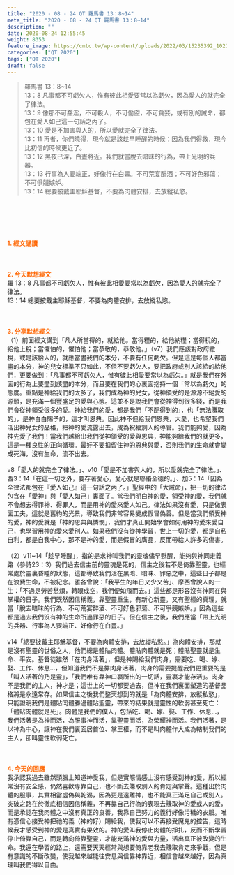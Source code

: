 ```yaml
---
title: "2020 - 08 - 24 QT 羅馬書 13：8~14"
meta_title: "2020 - 08 - 24 QT 羅馬書 13：8~14"
description: ""
date: 2020-08-24 12:55:45
weight: 8353
feature_image: https://cmtc.tw/wp-content/uploads/2022/03/15235392_10211799862337740_180693556567566654_o-1.webp
categories: ["QT 2020"]
tags: ["QT 2020"]
draft: false
---
```


<blockquote>羅馬書 13：8~14<br />
13：8 凡事都不可虧欠人，惟有彼此相愛要常以為虧欠，因為愛人的就完全了律法。<br />
13：9 像那不可姦淫，不可殺人，不可偷盜，不可貪婪，或有別的誡命，都包在愛人如己這一句話之內了。<br />
13：10 愛是不加害與人的，所以愛就完全了律法。<br />
13：11 再者，你們曉得，現今就是該趁早睡醒的時候；因為我們得救，現今比初信的時候更近了。<br />
13：12 黑夜已深，白晝將近。我們就當脫去暗昧的行為，帶上光明的兵器。<br />
13：13 行事為人要端正，好像行在白晝。不可荒宴醉酒；不可好色邪蕩；不可爭競嫉妒。<br />
13：14 總要披戴主耶穌基督，不要為肉體安排，去放縱私慾。</blockquote><br />
&nbsp;<br />
<br />
&nbsp;<br />
<br />
<span style="color: #ff6600;"><strong>1. </strong><strong>經文誦讀</strong></span><br />
<br />
<span style="color: #ff6600;"><strong> </strong></span><br />
<br />
<span style="color: #ff6600;"><strong>2. 今天默想</strong><strong>經文<br />
</strong></span>羅 13：8 凡事都不可虧欠人，惟有彼此相愛要常以為虧欠，因為愛人的就完全了律法。<br />
13：14 總要披戴主耶穌基督，不要為肉體安排，去放縱私慾。<br />
<br />
&nbsp;<br />
<br />
<span style="color: #ff6600;"><strong>3. 分享默想經文<br />
</strong></span>（1）前面經文講到「凡人所當得的，就給他。當得糧的，給他納糧；當得稅的，給他上稅；當懼怕的，懼怕他；當恭敬的，恭敬他。」（v7）我們應該對政府繳稅，或是該給人的，就應當盡我們的本分，不要有任何虧欠。但是這是每個人都當盡的本分，神的兒女標準不只如此，不但不要虧欠人，要把政府或別人該給的給他們，更要做到：「凡事都不可虧欠人，惟有彼此相愛要常以為虧欠。」就是我們在外面的行為上要盡到該盡的本分，而且要在我們的心裏面抱持一個「常以為虧欠」的態度。重點是神給我們的太多了，我們成為神的兒女，從神領受的是源源不絕愛的源頭，是充滿一個豐盛足的愛與心態。這並不是說我們會從神得到很多錢，而是我們會從神領受很多的愛。神給我們的愛，都是我們「不配得到的」，也「無法賺取的」，是神白白賜予的，這才叫恩典。因此神不但給我們恩典，大愛，也希望我們活出神兒女的品格，把神的愛流露出去，成為祝福別人的導管。我們能夠愛，因為神先愛了我們！當我們越給出我們從神領受的愛與恩典，神能夠給我們的就更多，這是一種良性的正向循環。最好不要扣留住神的恩典與愛，否則我們的生命就會變成死海，沒有生命，流不出去。<br />
<br />
v8「愛人的就完全了律法。」、v10「愛是不加害與人的，所以愛就完全了律法。」、西3：14「在這一切之外，要存著愛心，愛心就是聯絡全德的。」、加5：14「因為全律法都包在『愛人如己』這一句話之內了。」聖經中的「大誡命」，把一切的律法包含在「愛神」與「愛人如己」裏面了。當我們明白神的愛，領受神的愛，我們就不會想去得罪神、得罪人，而是用神的愛來愛人如己。律法如果沒有愛，只是做表面工夫，這就是舊約的光景，導致我們非常容易變成假冒偽善。但是當我們領受神的愛，神的愛就是「神的恩典與憐憫」，我們才真正開始學會如何用神的愛來愛自己，也學習用神的愛來愛別人。如果我們沒有從神學習，世上一切的愛，都是自私自利，都是自我中心，那不是神的愛，而是假冒的膺品，反而帶給人許多的傷害。<br />
<br />
（2）v11~14「趁早睡醒」，指的是求神叫我們的靈魂儘早甦醒，能夠與神同走義路（參詩23：3）我們過去信主前的靈魂是死的，信主之後若不是倚靠聖靈，也經常處於靈裏昏睡的狀態，這都導致我們活在黑暗、暗昧、罪惡之中，這些日子都是在浪費生命，不被紀念。雅各曾說：「我平生的年日又少又苦」、摩西曾說人的一生：「不過是勞苦愁煩，轉眼成空，我們便如飛而去。」這些都是形容沒有神同在與掌權的日子。我們既然因信稱義，靠聖靈重生，有新心新靈，又有聖經的真理，就當「脫去暗昧的行為、不可荒宴醉酒、不可好色邪蕩、不可爭競嫉妒。」因為這些都是過去我們沒有神的生命所過罪惡的日子。但在信主之後，我們應當「帶上光明的兵器、行事為人要端正、好像行在白晝。」<br />
<br />
v14「總要披戴主耶穌基督，不要為肉體安排，去放縱私慾。」為肉體安排，那就是沒有聖靈的世俗之人，他們總是體貼肉體。體貼肉體就是死；體貼聖靈就是生命、平安。基督徒雖然「在肉身活著」，但是神賜給我們肉身，需要吃、喝、嫁、娶、工作、休息…，但知道我們不是靠肉身活著，肉身的需要提醒我們更重要的是「叫人活著的乃是靈」，「我們唯有靠神口裏所出的一切話，靈裏才能存活」。肉身不是我們的主人，神才是；這世上的一切都要過去，但神在我們裏面塑造的基督品格將是永遠常存。如果信主之後我們整天想到的就是「為肉體安排，放縱私慾」，只能證明我們是體貼肉體勝過體貼聖靈，帶來的結果就是靈性的軟弱甚至死亡：「體貼肉體就是死」。肉體是我們的僕人，包括吃、喝、嫁、娶、工作、休息…，我們活著是為神而活，為服事神而活，靠聖靈而活，為榮耀神而活。我們活著，是以神為中心，讓神在我們裏面居首位、掌王權，而不是叫肉體作大成為轄制我們的主人，卻叫靈性軟弱死亡。<br />
<br />
&nbsp;<br />
<br />
<span style="color: #ff6600;"><strong>4. 今天的回應<br />
</strong></span>我承認我過去雖然頭腦上知道神愛我，但是實際情感上沒有感受到神的愛，所以經常沒有安全感，仍然喜歡專靠自己，也不斷去賺取別人的肯定與掌聲。這種出於肉體的服事，其實相當虛偽與乾渴，因為更是遠離神，也不能真正滿足自己或別人。突破之路在於徹底相信因信稱義，不再靠自己行為的表現去賺取神的愛或人的愛，而是承認在我肉體之中沒有真正的良善，我靠自己努力的義行好像污穢的衣服。唯有憑信心接受神把祂的義（神的好）賜給我，使我可以不再接受魔鬼的控告，這時候我才感受到神的愛是真實有果效的。神的愛叫我停止肉體的掙扎，反而不斷學習停止倚靠自己，而是轉向倚靠聖靈，才能充滿神的愛與力量，活出真正被改變的生命。我還在學習的路上，還需要天天經常與想要倚靠老我去賺取肯定來爭戰，但是有意識的不斷改變，使我越來越能往安息與信靠神靠近，相信會越來越好，因為真理叫我們得以自由。<br />
<br />
&nbsp;
        